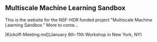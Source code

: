 ## Multiscale Machine Learning Sandbox

This is the website for the NSF-HDR funded project "Multiscale Machine Learning Sandbox." More to come...

[Kickoff-Meeting.md](January 8th-11th Workshop in New York, NY)
